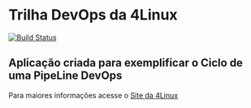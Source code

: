 # Trilha DevOps da 4Linux

<!-- Altere a Flag abaixo com sua URL do Travis -->
[![Build Status](https://travis-ci.com/casanches/DevOpsLab-HelloWorld.svg?branch=master)](https://travis-ci.com/casanches/DevOpsLab-HelloWorld)

## Aplicação criada para exemplificar o Ciclo de uma PipeLine DevOps


Para maiores informações acesse o [Site da 4Linux](https://www.4linux.com.br/cursos/devops)

